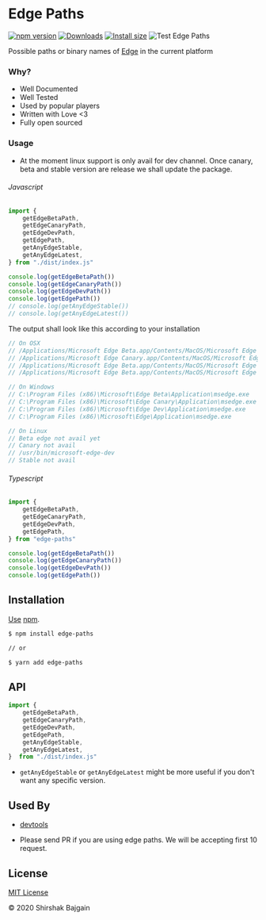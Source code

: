 # Edge Paths

[![npm version](https://img.shields.io/npm/v/edge-paths.svg)](https://www.npmjs.com/package/edge-paths)
[![Downloads](https://img.shields.io/npm/dm/edge-paths.svg)](https://npmjs.com/edge-paths)
[![Install size](https://packagephobia.now.sh/badge?p=edge-paths)](https://packagephobia.now.sh/result?p=edge-paths)
![Test Edge Paths](https://github.com/shirshak55/edge-paths/workflows/Test%20Edge%20Paths/badge.svg)

Possible paths or binary names of [Edge](https://www.microsoft.com/en-us/edge) in the current platform

### Why?

-   Well Documented
-   Well Tested
-   Used by popular players
-   Written with Love <3
-   Fully open sourced

### Usage

-   At the moment linux support is only avail for dev channel. Once canary, beta and stable version are release
    we shall update the package.

###### Javascript

```javascript
import {
	getEdgeBetaPath,
	getEdgeCanaryPath,
	getEdgeDevPath,
	getEdgePath,
	getAnyEdgeStable,
	getAnyEdgeLatest,
} from "./dist/index.js"

console.log(getEdgeBetaPath())
console.log(getEdgeCanaryPath())
console.log(getEdgeDevPath())
console.log(getEdgePath())
// console.log(getAnyEdgeStable())
// console.log(getAnyEdgeLatest())
```

The output shall look like this according to your installation

```javascript
// On OSX
// /Applications/Microsoft Edge Beta.app/Contents/MacOS/Microsoft Edge Beta
// /Applications/Microsoft Edge Canary.app/Contents/MacOS/Microsoft Edge Canary
// /Applications/Microsoft Edge Beta.app/Contents/MacOS/Microsoft Edge Dev
// /Applications/Microsoft Edge Beta.app/Contents/MacOS/Microsoft Edge

// On Windows
// C:\Program Files (x86)\Microsoft\Edge Beta\Application\msedge.exe
// C:\Program Files (x86)\Microsoft\Edge Canary\Application\msedge.exe
// C:\Program Files (x86)\Microsoft\Edge Dev\Application\msedge.exe
// C:\Program Files (x86)\Microsoft\Edge\Application\msedge.exe

// On Linux
// Beta edge not avail yet
// Canary not avail
// /usr/bin/microsoft-edge-dev
// Stable not avail
```

###### Typescript

```typescript
import {
	getEdgeBetaPath,
	getEdgeCanaryPath,
	getEdgeDevPath,
	getEdgePath,
} from "edge-paths"

console.log(getEdgeBetaPath())
console.log(getEdgeCanaryPath())
console.log(getEdgeDevPath())
console.log(getEdgePath())
```

## Installation

[Use](https://docs.npmjs.com/cli/install) [npm](https://docs.npmjs.com/about-npm/).

```bash
$ npm install edge-paths

// or

$ yarn add edge-paths
```

## API

```javascript
import {
	getEdgeBetaPath,
	getEdgeCanaryPath,
	getEdgeDevPath,
	getEdgePath,
	getAnyEdgeStable,
	getAnyEdgeLatest,
}  from "./dist/index.js"
```

-   `getAnyEdgeStable` or `getAnyEdgeLatest` might be more useful if you don't want any specific version.

## Used By

-   [devtools](https://www.npmjs.com/package/devtools)

-   Please send PR if you are using edge paths. We will be accepting first 10 request.

## License

[MIT License](./LICENSE)

© 2020 Shirshak Bajgain
